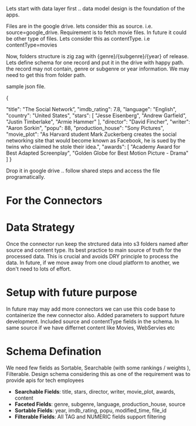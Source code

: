 Lets start with data layer first .. data model design is the foundation of the apps.

Files are in the google drive. lets consider this as source. i.e. source=google_drive. Requirement is to fetch movie files. In future it could be other type of files. Lets consider this as contentType. i.e contentType=movies

Now, folders structure is zig zag with {genre}/{subgenre}/{year} of release. Lets define schema for one record and put it in the drive with happy path. the record may not contain, genre or subgenre or year information. We may need to get this from folder path.

sample json file.

{

  "title": "The Social Network”,
  "imdb_rating": 7.8,
  "language": "English",
  "country": "United States",
  "stars": [
    "Jesse Eisenberg",
    "Andrew Garfield",
    "Justin Timberlake",
    "Armie Hammer"
  ],
  "director": "David Fincher",
  "writer": "Aaron Sorkin",
  "popu": 88,
  "production_house": "Sony Pictures",
  "movie_plot": "As Harvard student Mark Zuckerberg creates the social networking site that would become known as Facebook, he is sued by the twins who claimed he stole their idea.",
  "awards": [
    "Academy Award for Best Adapted Screenplay",
    "Golden Globe for Best Motion Picture - Drama"
  ]
}

Drop it in google drive .. follow shared steps and access the file programatically.




# For the Connectors

# Data Strategy

Once the connector run keep the strctured data into s3 folders named after source and content type. Its best practice to main source of truth for the processed data.
This is crucial and avoids DRY principle to process the data. In future, if we move away from one cloud platform to another, we don't need to lots of effort.


# Setup with future purpose
In future may may add more connectors we can use this code base to containerize the new connector also. Added parameters to support future development. Included source and contentType fields in the schema. In same source if we have differnet content like Movies, WebServies etc


# Schema Defination

We need few fields as Sortable, Searchable (with some rankings / weights ), Filterable. Design schema considering this as one of the requirement was to provide apis for tech employees

- **Searchable Fields**: title, stars, director, writer, movie_plot, awards, content
- **Faceted Fields**: genre, subgenre, language, production_house, source
- **Sortable Fields**: year, imdb_rating, popu, modified_time, file_id
- **Filterable Fields**: All TAG and NUMERIC fields support filtering



